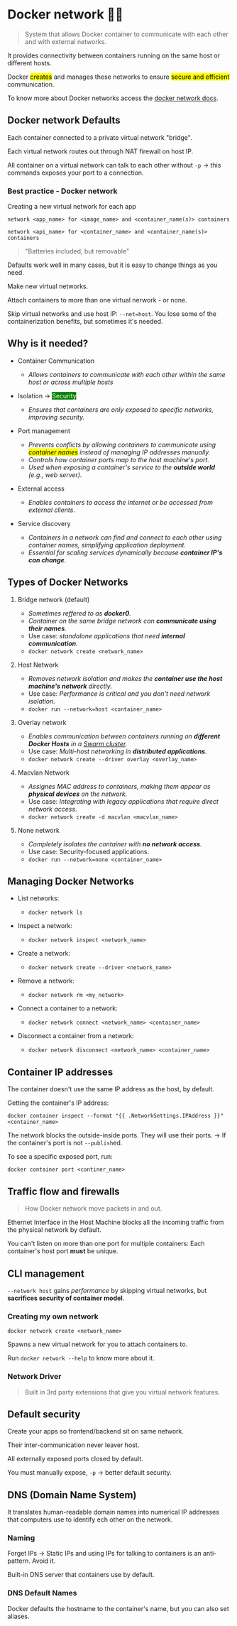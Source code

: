 # Docker network 🐳🛜

> System that allows Docker container to communicate with each other and with external networks.

It provides connectivity between containers running on the same host or different hosts.

Docker <mark>creates</mark> and manages these networks to ensure <mark>secure and efficient</mark> communication.

To know more about Docker networks access the [docker network docs](https://docs.docker.com/engine/network/).

## Docker network Defaults

Each container connected to a private virtual network "bridge".

Each virtual network routes out through NAT firewall on host IP.

All container on a virtual network can talk to each other without `-p` -> this commands exposes your port to a connection.

### Best practice - Docker network

Creating a new virtual network for each app

```
network <app_name> for <image_name> and <container_name(s)> containers

network <api_name> for <container_name> and <container_name(s)> containers
```

> "Batteries included, but removable"

Defaults work well in many cases, but it is easy to change things as you need.

Make new virtual networks.

Attach containers to more than one virtual nerwork - or none.

Skip virtual networks and use host IP: `--net=host`. You lose some of the containerization benefits, but sometimes it's needed.


## Why is it needed?

* Container Communication
    * *Allows containers to communicate with each other within the same host or across multiple hosts*

* Isolation -> <mark style="background:green; color:white">Security</mark>
    * *Ensures that containers are only exposed to specific networks, improving security.*

* Port management
    * *Prevents conflicts by allowing containers to communicate using <mark>container names</mark> instead of managing IP addresses manually.*
    * *Controls how container ports map to the host machine's port.*
    * *Used when exposing a container's service to the **outside world** (e.g., web server).*

* External access
    * *Enables containers to access the internet or be accessed from external clients.*

* Service discovery
    * *Containers in a network can find and connect to each other using container names, simplifying application deployment.*
    * *Essential for scaling services dynamically because **container IP's can change**.*

## Types of Docker Networks

1. Bridge network (default)
    * *Sometimes reffered to as **docker0**.*
    * *Container on the same bridge network can **communicate using their names**.*
    * Use case: *standalone applications that need **internal communication**.*
    * `docker network create <network_name>`

2. Host Network
    * *Removes network isolation and makes the **container use the host machine's network** directly.*
    * Use case: *Performance is critical and you don't need network isolation.*
    * `docker run --network=host <container_name>`

3. Overlay network
    * *Enables communication between containers running on **different Docker Hosts** in a [Swarm cluster](https://docs.docker.com/engine/swarm/).*
    * Use case: *Multi-host networking in **distributed applications**.*
    * `docker network create --driver overlay <overlay_name>`

4. Macvlan Network
    * *Assignes MAC address to containers, making them appear as **physical devices** on the network.*
    * Use case: *Integrating with legacy applications that require direct network access.*
    * `docker network create -d macvlan <macvlan_name>`

5. None network
    * *Completely isolates the container with **no network access**.*
    * Use case: Security-focused applications.
    * `docker run --network=none <container_name>`

## Managing Docker Networks

* List networks:
    * `docker network ls`

* Inspect a network:
    * `docker network inspect <network_name>`

* Create a network:
    * `docker network create --driver <network_name>`

* Remove a network:
    * `docker network rm <my_network>`

* Connect a container to a network:
    * `docker network connect <network_name> <container_name>`

* Disconnect a container from a network:
    * `docker network disconnect <network_name> <container_name>`

## Container IP addresses

The container doesn't use the same IP address as the host, by default.

Getting the container's IP address:

```
docker container inspect --format "{{ .NetworkSettings.IPAddress }}" <container_name>
```

The network blocks the outside-inside ports. They will use their ports. -> If the container's port is not `--publish`ed.

To see a specific exposed port, run:
```
docker container port <continer_name>
```

## Traffic flow and firewalls

> How Docker network move packets in and out.

Ethernet Interface in the Host Machine blocks all the incoming traffic from the physical network by default.

You can't listen on more than one port for multiple containers: Each container's host port **must** be unique.

## CLI management

`--network host` gains *performance* by skipping virtual networks, but **sacrifices security of container model**.

### Creating my own network

```
docker network create <network_name>
```

Spawns a new virtual network for you to attach containers to.

Run `docker network --help` to know more about it.

### Network Driver

> Built in 3rd party extensions that give you virtual network features.

## Default security

Create your apps so frontend/backend sit on same network.

Their inter-communication never leaver host.

All externally exposed ports closed by default.

You must manually expose, `-p` -> better default security.

## DNS (Domain Name System)

It translates human-readable domain names into numerical IP addresses that computers use to identify ech other on the network.

### Naming

Forget IPs -> Static IPs and using IPs for talking to containers is an anti-pattern. Avoid it.

Built-in DNS server that containers use by default.

### DNS Default Names

Docker defaults the hostname to the container's name, but you can also set aliases.

